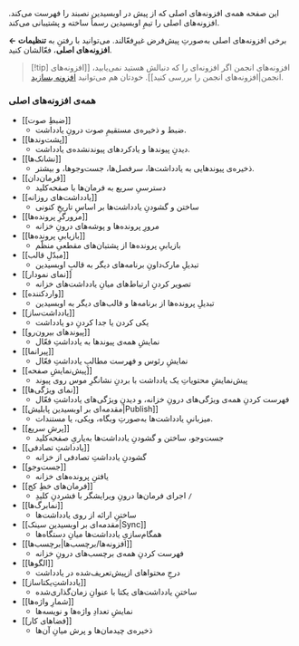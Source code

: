 این صفحه همه‌ی افزونه‌های اصلی که از پیش در اوبسیدین نصبند را فهرست می‌کند. افزونه‌های اصلی را تیمِ اوبسیدین رسماً ساخته و پشتیبانی می‌کند.

برخی افزونه‌های اصلی به‌صورتِ پیش‌فرض غیرِفعّالند. می‌توانید با رفتنِ به **تنظیمات ← افزونه‌های اصلی**، فعّالشان کنید.

> [!tip] افزونه‌های انجمن
> اگر افزونه‌ای را که دنبالش هستید نمی‌یابید، [[افزونه‌های انجمن|افزونه‌های انجمن را بررسی کنید]]. خودتان هم می‌توانید [افزونه بسازید](https://docs.obsidian.md/Plugins/Getting+started/Build+a+plugin).

### همه‌ی افزونه‌های اصلی

- [[ضبطِ صوت]]
	- ضبط و ذخیره‌ی مستقیمِ صوت درونِ یادداشت.
- [[پشت‌وندها]]
	- دیدنِ پیوندها و یادکردهای پیوندنشده‌ی یادداشت.
- [[نشانک‌ها]]
	- ذخیره‌ی پیوندهایی به یادداشت‌ها، سرفصل‌ها، جست‌وجوها، و بیشتر.
- [[فرمان‌دان]]
	- دسترسیِ سریع به فرمان‌ها با صفحه‌کلید
- [[یادداشت‌های روزانه]]
	- ساختن و گشودنِ یادداشت‌ها بر اساسِ تاریخِ کنونی
- [[مرورگرِ پرونده‌ها]]
	- مرورِ پرونده‌ها و پوشه‌های درونِ خزانه
- [[بازیابیِ پرونده‌ها]]
	- بازیابیِ پرونده‌ها از پشتبان‌های مقطعیِ منظّم
- [[مبدّلِ قالب]]
	- تبدیلِ مارک‌داونِ برنامه‌های دیگر به قالبِ اوبسیدین
- [[نمای نمودار]]
	- تصویر کردنِ ارتباط‌های میانِ یادداشت‌های خزانه
- [[واردکننده]]
	- تبدیلِ پرونده‌ها از برنامه‌ها و قالب‌های دیگر به اوبسیدین
- [[یادداشت‌ساز]]
	- یکی کردن یا جدا کردنِ دو یادداشت 
- [[پیوندهای بیرون‌رو]]
	- نمایشِ همه‌ی پیوندها به یادداشتِ فعّال
- [[پیرانما]]
	- نمایشِ رئوس و فهرست مطالبِ یادداشتِ فعّال 
- [[پیش‌نمایشِ صفحه]]
	- پیش‌نمایشِ محتویاتِ یک یادداشت با بردنِ نشانگرِ موس روی پیوند
- [[نمای ویژگی‌ها]]
	- فهرست کردنِ همه‌ی ویژگی‌های درونِ خزانه، و دیدنِ ویژگی‌های یادداشتِ فعّال
- [[مقدمه‌ای بر اوبسیدین پابلیش|Publish]]
	- میزبانیِ یادداشت‌ها به‌صورتِ وبگاه، ویکی، یا مستندات.
- [[پرشِ سریع]]
	- جست‌وجو، ساختن و گشودنِ یادداشت‌ها به‌یاریِ صفحه‌کلید
- [[یادداشتِ تصادفی]]
	- گشودنِ یادداشتِ تصادفی از خزانه
- [[جست‌وجو]]
	- یافتنِ پرونده‌های خزانه
- [[فرمان‌های خطِ کج]]
	- اجرای فرمان‌ها درونِ ویرایشگر با فشردنِ کلیدِ `/`
- [[نمابرگ‌ها]]
	- ساختنِ ارائه از روی یادداشت‌ها
- [[مقدمه‌ای بر اوبسیدین سینک|Sync]]
	- همگام‌سازیِ یادداشت‌ها میانِ دستگاه‌ها
- [[افزونه‌ها/برچسب‌ها|برچسب‌ها]]
	- فهرست کردنِ همه‌ی برچسب‌های درونِ خزانه
- [[الگوها]]
	- درجِ محتواهای ازپیش‌تعریف‌شده در یادداشت
- [[یادداشتِ‌یکتاساز]]
	- ساختنِ یادداشت‌های یکتا با عنوانِ زمان‌گذاری‌شده
- [[شمارِ واژه‌ها]]
	- نمایشِ تعدادِ واژه‌ها و نویسه‌ها
- [[فضاهای کار]]
	- ذخیره‌ی چیدمان‌ها و پرش میانِ آن‌ها